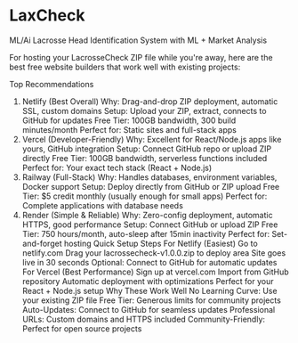 # LaxCheck
ML/Ai Lacrosse Head Identification System with ML + Market Analysis

For hosting your LacrosseCheck ZIP file while you're away, here are the best free website builders that work well with existing projects:

Top Recommendations
1. Netlify (Best Overall)
Why: Drag-and-drop ZIP deployment, automatic SSL, custom domains
Setup: Upload your ZIP, extract, connects to GitHub for updates
Free Tier: 100GB bandwidth, 300 build minutes/month
Perfect for: Static sites and full-stack apps
2. Vercel (Developer-Friendly)
Why: Excellent for React/Node.js apps like yours, GitHub integration
Setup: Connect GitHub repo or upload ZIP directly
Free Tier: 100GB bandwidth, serverless functions included
Perfect for: Your exact tech stack (React + Node.js)
3. Railway (Full-Stack)
Why: Handles databases, environment variables, Docker support
Setup: Deploy directly from GitHub or ZIP upload
Free Tier: $5 credit monthly (usually enough for small apps)
Perfect for: Complete applications with database needs
4. Render (Simple & Reliable)
Why: Zero-config deployment, automatic HTTPS, good performance
Setup: Connect GitHub or upload ZIP
Free Tier: 750 hours/month, auto-sleep after 15min inactivity
Perfect for: Set-and-forget hosting
Quick Setup Steps
For Netlify (Easiest)
Go to netlify.com
Drag your lacrossecheck-v1.0.0.zip to deploy area
Site goes live in 30 seconds
Optional: Connect to GitHub for automatic updates
For Vercel (Best Performance)
Sign up at vercel.com
Import from GitHub repository
Automatic deployment with optimizations
Perfect for your React + Node.js setup
Why These Work Well
No Learning Curve: Use your existing ZIP file
Free Tier: Generous limits for community projects
Auto-Updates: Connect to GitHub for seamless updates
Professional URLs: Custom domains and HTTPS included
Community-Friendly: Perfect for open source projects
